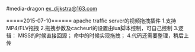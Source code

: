 #media-dragon
ex_dijkstra@163.com

=====2015-07-10======
apache traffic server的视频拖拽插件
1.支持MP4/FLV拖拽
2.拖拽参数及cacheurl的设置由lua脚本控制，可自己控制
3.逻辑：
    MISS的时候直接回源；
    命中的时候实现拖拽；
4.代码还需要整理，稍后上传



